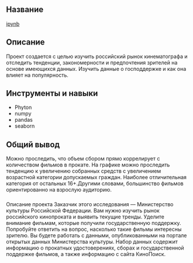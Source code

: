 ## Название
[ipynb](https://github.com/Alextost983/Porfolio/blob/main/movie-main/movie-main/movies.ipynb)
## Описание
   Проект создается с целью изучить российский рынок кинематографа и отследить тенденции, закономерности и предпочтения зрителей на основе имеющихся данных. Изучить данные о господдержке и как она влияет на 
   популярность.
## Инструменты и навыки 
 - Phyton
 - numpy
 - pandas
 - seaborn
## Общий вывод
  Можно проследить, что объем сбором прямо коррелирует с количеством фильмов в прокате. На 
  графике можно проследить тенденцию к увеличению собранных средств с увеличением возрастной 
  категории допускаемых граждан. Наиболее отличительная категория от остальных 16+.Другими 
  словами, большинство фильмов ориентированно на взрослую аудиторию.
###

Описание проекта
Заказчик этого исследования — Министерство культуры Российской Федерации. 
Вам нужно изучить рынок российского кинопроката и выявить текущие тренды. Уделите внимание фильмам, которые получили государственную поддержку. Попробуйте ответить на вопрос, насколько такие фильмы интересны зрителю. 
Вы будете работать с данными, опубликованными на портале открытых данных Министерства культуры. Набор данных содержит информацию о прокатных удостоверениях, сборах и государственной поддержке фильмов, а также информацию с сайта КиноПоиск. 
